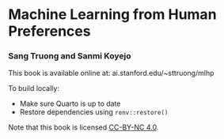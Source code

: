 # Machine Learning from Human Preferences
### Sang Truong and Sanmi Koyejo

This book is available online at: ai.stanford.edu/~sttruong/mlhp

To build locally:
* Make sure Quarto is up to date
* Restore dependencies using `renv::restore()`

Note that this book is licensed [CC-BY-NC 4.0](https://creativecommons.org/licenses/by-nc/4.0/).
